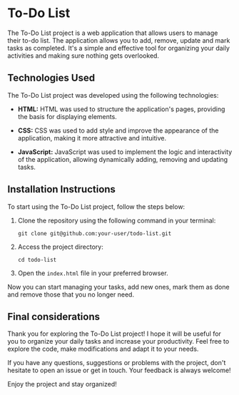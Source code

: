 # To-Do List

The To-Do List project is a web application that allows users to manage their to-do list. The application allows you to add, remove, update and mark tasks as completed. It's a simple and effective tool for organizing your daily activities and making sure nothing gets overlooked.

## Technologies Used

The To-Do List project was developed using the following technologies:

- **HTML:** HTML was used to structure the application's pages, providing the basis for displaying elements.

- **CSS:** CSS was used to add style and improve the appearance of the application, making it more attractive and intuitive.

- **JavaScript:** JavaScript was used to implement the logic and interactivity of the application, allowing dynamically adding, removing and updating tasks.

## Installation Instructions

To start using the To-Do List project, follow the steps below:

1. Clone the repository using the following command in your terminal:

   ```
   git clone git@github.com:your-user/todo-list.git
   ```

2. Access the project directory:

   ```
   cd todo-list
   ```

3. Open the `index.html` file in your preferred browser.

Now you can start managing your tasks, add new ones, mark them as done and remove those that you no longer need.

## Final considerations

Thank you for exploring the To-Do List project! I hope it will be useful for you to organize your daily tasks and increase your productivity. Feel free to explore the code, make modifications and adapt it to your needs.

If you have any questions, suggestions or problems with the project, don't hesitate to open an issue or get in touch. Your feedback is always welcome!

Enjoy the project and stay organized!
